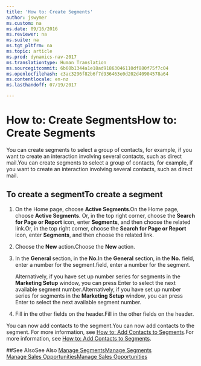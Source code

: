 ```yaml
---
title: 'How to: Create Segments'
author: jswymer
ms.custom: na
ms.date: 09/16/2016
ms.reviewer: na
ms.suite: na
ms.tgt_pltfrm: na
ms.topic: article
ms.prod: dynamics-nav-2017
ms.translationtype: Human Translation
ms.sourcegitcommit: 6b60b1344a1e18ad91863046110df880f75f7c04
ms.openlocfilehash: c3ac3296f82b6f7d936463e0d202d40904578a64
ms.contentlocale: en-nz
ms.lasthandoff: 07/19/2017

---
```

# <a name="how-to-create-segments"></a><span data-ttu-id="e469f-102">How to: Create Segments</span><span class="sxs-lookup"><span data-stu-id="e469f-102">How to: Create Segments</span></span>
<span data-ttu-id="e469f-103">You can create segments to select a group of contacts, for example, if you want to create an interaction involving several contacts, such as direct mail.</span><span class="sxs-lookup"><span data-stu-id="e469f-103">You can create segments to select a group of contacts, for example, if you want to create an interaction involving several contacts, such as direct mail.</span></span>

## <a name="to-create-a-segment"></a><span data-ttu-id="e469f-104">To create a segment</span><span class="sxs-lookup"><span data-stu-id="e469f-104">To create a segment</span></span>
1. <span data-ttu-id="e469f-105">On the Home page, choose **Active Segments**.</span><span class="sxs-lookup"><span data-stu-id="e469f-105">On the Home page, choose **Active Segments**.</span></span> <span data-ttu-id="e469f-106">Or, in the top right corner, choose the **Search for Page or Report** icon, enter **Segments**, and then choose the related link.</span><span class="sxs-lookup"><span data-stu-id="e469f-106">Or, in the top right corner, choose the **Search for Page or Report** icon, enter **Segments**, and then choose the related link.</span></span>
2. <span data-ttu-id="e469f-107">Choose the **New** action.</span><span class="sxs-lookup"><span data-stu-id="e469f-107">Choose the **New** action.</span></span>
3. <span data-ttu-id="e469f-108">In the **General** section, in the **No.**</span><span class="sxs-lookup"><span data-stu-id="e469f-108">In the **General** section, in the **No.**</span></span> <span data-ttu-id="e469f-109">field, enter a number for the segment.</span><span class="sxs-lookup"><span data-stu-id="e469f-109">field, enter a number for the segment.</span></span>

    <span data-ttu-id="e469f-110">Alternatively, if you have set up number series for segments in the **Marketing Setup** window, you can press Enter to select the next available segment number.</span><span class="sxs-lookup"><span data-stu-id="e469f-110">Alternatively, if you have set up number series for segments in the **Marketing Setup** window, you can press Enter to select the next available segment number.</span></span>
4. <span data-ttu-id="e469f-111">Fill in the other fields on the header.</span><span class="sxs-lookup"><span data-stu-id="e469f-111">Fill in the other fields on the header.</span></span>

<span data-ttu-id="e469f-112">You can now add contacts to the segment.</span><span class="sxs-lookup"><span data-stu-id="e469f-112">You can now add contacts to the segment.</span></span> <span data-ttu-id="e469f-113">For more information, see [How to: Add Contacts to Segments](marketing-add-contact-segment.md).</span><span class="sxs-lookup"><span data-stu-id="e469f-113">For more information, see [How to: Add Contacts to Segments](marketing-add-contact-segment.md).</span></span>

##<a name="see-also"></a><span data-ttu-id="e469f-114">See Also</span><span class="sxs-lookup"><span data-stu-id="e469f-114">See Also</span></span>
[<span data-ttu-id="e469f-115">Manage Segments</span><span class="sxs-lookup"><span data-stu-id="e469f-115">Manage Segments</span></span>](marketing-segments.md)  
[<span data-ttu-id="e469f-116">Manage Sales Opportunities</span><span class="sxs-lookup"><span data-stu-id="e469f-116">Manage Sales Opportunities</span></span>](marketing-manage-sales-opportunities.md)  

